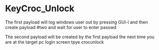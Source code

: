 # KeyCroc_Unlock
The first payload will log windows user out by pressing GUI-l and then create payload #two and wait for user to enter passwd

The second payload will be created by the first payload the next time you are at the target pc login screen tpye crocunlock
